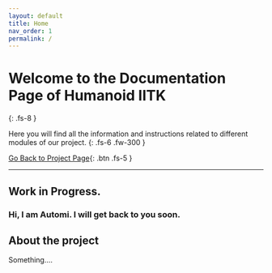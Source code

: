 ```yaml
---
layout: default
title: Home
nav_order: 1
permalink: /
---
```



# Welcome to the Documentation Page of Humanoid IITK
{: .fs-8 }

Here you will find all the information and instructions related to different modules of our project.
{: .fs-6 .fw-300 }

[Go Back to Project Page](https://humanoid-iitk.github.io/){: .btn .fs-5 }

---

## Work in Progress. 
### Hi, I am Automi. I will get back to you soon.



## About the project

Something....
